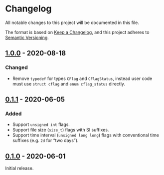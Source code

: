 # Changelog

All notable changes to this project will be documented in this file.

The format is based on [Keep a Changelog](https://keepachangelog.com/en/1.0.0/),
and this project adheres to [Semantic Versioning](https://semver.org/spec/v2.0.0.html).

## [1.0.0] - 2020-08-18
### Changed
- Remove `typedef` for types `CFlag` and `CFlagStatus`, instead user code
  must use `struct cflag` and `enum cflag_status` directly.

## [0.1.1] - 2020-06-05
### Added
- Support `unsigned int` flags.
- Support file size (`size_t`) flags with SI suffixes.
- Support time interval (`unsigned long long`) flags with conventional time
  suffixes (e.g. `2d` for “two days”).

## [0.1.0] - 2020-06-01

Initial release.

[1.0.0]: https://github.com/aperezdc/cflag/compare/0.1.1...1.0.0
[0.1.1]: https://github.com/aperezdc/cflag/compare/0.1.0...0.1.1
[0.1.0]: https://github.com/aperezdc/cflag/releases/tag/0.1.0
